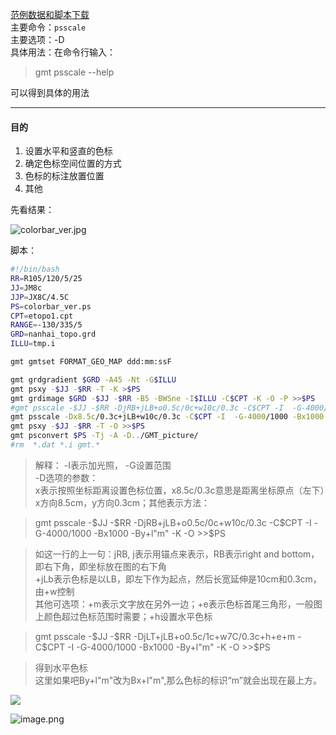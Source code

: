 [范例数据和脚本下载](https://github.com/zhongpenggeo/GMT_demo/tree/master/colorbar)  
主要命令：`psscale`  
主要选项：-D  
具体用法：在命令行输入：
> gmt psscale --help

可以得到具体的用法

---
#### 目的
1. 设置水平和竖直的色标
2. 确定色标空间位置的方式
3.  色标的标注放置位置
4. 其他

先看结果：

![colorbar_ver.jpg](https://upload-images.jianshu.io/upload_images/7955445-eb44826a84dcb5e3.jpg?imageMogr2/auto-orient/strip%7CimageView2/2/w/240)

脚本：
```sh
#!/bin/bash
RR=R105/120/5/25
JJ=JM8c
JJP=JX8C/4.5C
PS=colorbar_ver.ps
CPT=etopo1.cpt
RANGE=-130/335/5
GRD=nanhai_topo.grd
ILLU=tmp.i

gmt gmtset FORMAT_GEO_MAP ddd:mm:ssF

gmt grdgradient $GRD -A45 -Nt -G$ILLU 
gmt psxy -$JJ -$RR -T -K >$PS
gmt grdimage $GRD -$JJ -$RR -B5 -BWSne -I$ILLU -C$CPT -K -O -P >>$PS 
#gmt psscale -$JJ -$RR -DjRB+jLB+o0.5c/0c+w10c/0.3c -C$CPT -I  -G-4000/1000 -Bx1000 -By+l"m" -K -O >>$PS
gmt psscale -Dx8.5c/0.3c+jLB+w10c/0.3c -C$CPT -I  -G-4000/1000 -Bx1000 -By+l"m" -K -O >>$PS
gmt psxy -$JJ -$RR -T -O >>$PS
gmt psconvert $PS -Tj -A -D../GMT_picture/ 
#rm  *.dat *.i gmt.* 
```
>解释：
> -I表示加光照， -G设置范围  
> -D选项的参数：  
> x表示按照坐标距离设置色标位置，x8.5c/0.3c意思是距离坐标原点（左下）x方向8.5cm，y方向0.3cm；其他表示方法：  

> gmt psscale -\$JJ -\$RR -DjRB+jLB+o0.5c/0c+w10c/0.3c -C\$CPT -I  -G-4000/1000 -Bx1000 -By+l"m" -K -O >>\$PS  

> 如这一行的上一句：jRB, j表示用锚点来表示，RB表示right and bottom，即右下角，即坐标放在图的右下角  
> +jLb表示色标是以LB，即左下作为起点，然后长宽延伸是10cm和0.3cm，由+w控制  
> 其他可选项：+m表示文字放在另外一边；+e表示色标首尾三角形，一般图上颜色超过色标范围时需要；+h设置水平色标  

> gmt psscale -\$JJ -\$RR -DjLT+jLB+o0.5c/1c+w7C/0.3c+h+e+m -C\$CPT -I  -G-4000/1000 -Bx1000 -By+l"m" -K -O >>\$PS

> 得到水平色标  
这里如果吧By+l"m"改为Bx+l"m",那么色标的标识“m”就会出现在最上方。


![](https://upload-images.jianshu.io/upload_images/7955445-352fb4bf078e68bc.jpg?imageMogr2/auto-orient/strip%7CimageView2/2/w/240)

![image.png](https://upload-images.jianshu.io/upload_images/7955445-60c36ce10d20e293.png?imageMogr2/auto-orient/strip%7CimageView2/2/w/240)
